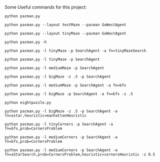 
Some Useful commands for this project:

`python pacman.py`

`python pacman.py --layout testMaze --pacman GoWestAgent`

`python pacman.py --layout tinyMaze --pacman GoWestAgent`

`python pacman.py -h`

`python pacman.py -l tinyMaze -p SearchAgent -a fn=tinyMazeSearch`

`python pacman.py -l tinyMaze -p SearchAgent`

`python pacman.py -l mediumMaze -p SearchAgent`

`python pacman.py -l bigMaze -z .5 -p SearchAgent`

`python pacman.py -l mediumMaze -p SearchAgent -a fn=bfs`

`python pacman.py -l bigMaze -p SearchAgent -a fn=bfs -z .5`

`python eightpuzzle.py`

`python pacman.py -l bigMaze -z .5 -p SearchAgent -a fn=astar,heuristic=manhattanHeuristic`

`python pacman.py -l tinyCorners -p SearchAgent -a fn=bfs,prob=CornersProblem`

`python pacman.py -l mediumCorners -p SearchAgent -a fn=bfs,prob=CornersProblem`

`python pacman.py -l mediumCorners -p SearchAgent -a fn=aStarSearch,prob=CornersProblem,heuristic=cornersHeuristic -z 0.5`
